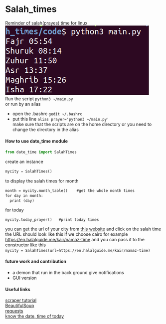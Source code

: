 # Salah_times
Reminder of salah(prayes) time for linux<br/>
![](https://github.com/mohamedsayed18/Salah_times/blob/master/today.png)<br/>
Run the script
```python3 ~/main.py```<br/>
or run by an alias<br/>
* open the .bashrc ```gedit ~/.bashrc```
* put this line ```alias prayer='python3 ~/main.py'```<br/>
make sure that the scripts are on the home directory or you need to change the directory in the alias

#### How to use date_time module
```python
from date_time import SalahTimes
```
create an instance
```python
mycity = SalahTimes()
```
to display the salah times for month
```
month = mycity.month_table()    #get the whole month times
for day in month:
  print (day)
```
for today
```
mycity.today_prayer()   #print today times
```
you can get the url of your city from [this website](https://en.halalguide.me) and click on the salah time the URL should look like this if we choose cairo for example
https://en.halalguide.me/kair/namaz-time
and you can pass it to the constructor like this <br/>
```mycity = SalahTimes(url=https://en.halalguide.me/kair/namaz-time) ```

#### future work and contribution
* a demon that run in the back ground give notifications
* GUI version

#### Useful links
[scraper tutorial](https://hackernoon.com/building-a-web-scraper-from-start-to-finish-bb6b95388184)<br/>
[BeautifulSoup](https://www.crummy.com/software/BeautifulSoup/bs4/doc/)<br/>
[requests](https://requests.readthedocs.io/en/master/api/#main-interface)<br/>
[know the date, time of today](https://docs.python.org/3/library/datetime.html)<br/>
